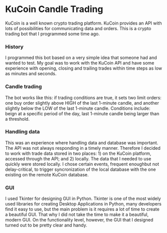 # KuCoin Candle Trading
KuCoin is a well known crypto trading platform. KuCoin provides an API with lots of possibilities for communicating data and orders. This is a crypto trading bot that I programmed some time ago.

### History
I programmed this bot based on a very simple idea that someone had and wanted to test. My goal was to work with the KuCoin API and have some experience with opening, closing and trailing trades within time steps as low as minutes and seconds.

### Candle trading
The bot works like this: if trading conditions are true, it sets two limit orders: one buy order slightly above HIGH of the last 1-minute candle, and another  slightly below the LOW of the last 1-minute candle. Conditions include: beign at a specific period of the day, last 1-minute candle being larger than a threshold.

### Handling data
This was an experience where handling data and database was important. The API was not always responding in a timely manner. Therefore I decided to work with trade data stored in two places: 1) on the KuCoin platform, accessed through the API; and 2) locally. The data that I needed to use quickly were stored locally. I chose certain events, frequent enoughbut not delay-critical, to trigger syncronization of the local database with the one existing on the remote KuCoin database.

### GUI
I used Tkinter for designing GUI in Python. Tkinter is one of the most widely used libraries for creating Desktop Applications in Python, many developers find it easy to use, but the main problem is it requires a lot of time to create a beautiful GUI. That why I did not take the time to make it a beautiful, modern GUI. On the functionality level, however, the GUI that I designed turned out to be pretty clear and handy.

